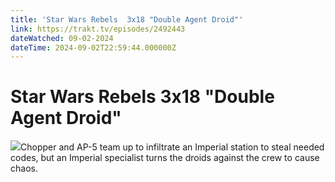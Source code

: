 ```yaml
---
title: 'Star Wars Rebels  3x18 "Double Agent Droid"' 
link: https://trakt.tv/episodes/2492443
dateWatched: 09-02-2024
dateTime: 2024-09-02T22:59:44.000000Z
---
```

# Star Wars Rebels  3x18 "Double Agent Droid"

![](https://walter-r2.trakt.tv/images/episodes/002/492/443/screenshots/thumb/023562b5be.jpg)Chopper and AP-5 team up to infiltrate an Imperial station to steal needed codes, but an Imperial specialist turns the droids against the crew to cause chaos.